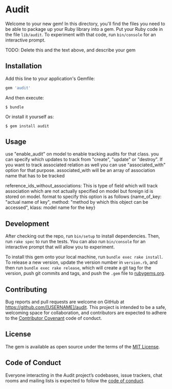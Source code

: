 # Audit

Welcome to your new gem! In this directory, you'll find the files you need to be able to package up your Ruby library into a gem. Put your Ruby code in the file `lib/audit`. To experiment with that code, run `bin/console` for an interactive prompt.

TODO: Delete this and the text above, and describe your gem

## Installation

Add this line to your application's Gemfile:

```ruby
gem 'audit'
```

And then execute:

    $ bundle

Or install it yourself as:

    $ gem install audit

## Usage

use "enable_audit" on model to enable tracking audits for that class.
you can specify which updates to track from "create", "update" or "destroy".
If you want to track associated relation as well you can use "associated_with" option for that purpose.
associated_with will be an array of association name that has to be tracked

reference_ids_without_associations:
This is type of field which will track association which are not actually specified on model but foreign id is stored on model. format to specify this option is as follows
{name_of_key: "actual name of key", method: "method by which this object can be accessed", klass: model name for the key}


## Development

After checking out the repo, run `bin/setup` to install dependencies. Then, run `rake spec` to run the tests. You can also run `bin/console` for an interactive prompt that will allow you to experiment.

To install this gem onto your local machine, run `bundle exec rake install`. To release a new version, update the version number in `version.rb`, and then run `bundle exec rake release`, which will create a git tag for the version, push git commits and tags, and push the `.gem` file to [rubygems.org](https://rubygems.org).

## Contributing

Bug reports and pull requests are welcome on GitHub at https://github.com/[USERNAME]/audit. This project is intended to be a safe, welcoming space for collaboration, and contributors are expected to adhere to the [Contributor Covenant](http://contributor-covenant.org) code of conduct.

## License

The gem is available as open source under the terms of the [MIT License](https://opensource.org/licenses/MIT).

## Code of Conduct

Everyone interacting in the Audit project’s codebases, issue trackers, chat rooms and mailing lists is expected to follow the [code of conduct](https://github.com/[USERNAME]/audit/blob/master/CODE_OF_CONDUCT.md).
